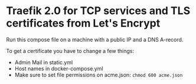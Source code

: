 # Traefik 2.0 for TCP services and TLS certificates from Let's Encrypt

Run this compose file on a machine with a public IP and a DNS A-record.

To get a certificate you have to change a few things:
* Admin Mail in static.yml
* Host names in docker-compose.yml
* Make sure to set file permissions on acme.json: `chmod 600 acme.json`
